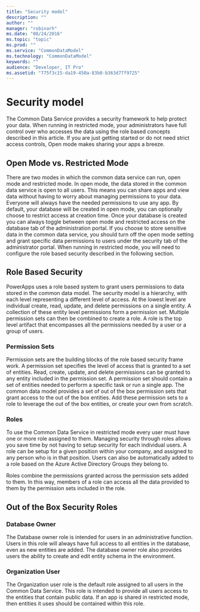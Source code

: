 ```yaml
---
title: "Security model"
description: ""
author: ""
manager: "robinarh"
ms.date: "08/24/2016"
ms.topic: "topic"
ms.prod: ""
ms.service: "CommonDataModel"
ms.technology: "CommonDataModel"
keywords: ""
audience: "Developer, IT Pro"
ms.assetid: "775f3c15-da19-450a-83b0-b363d77f9725"
---
```


# Security model

The Common Data Service provides a security framework to help protect your data. When running in restricted mode, your administrators have full control over who accesses the data using the role based concepts described in this article. If you are just getting started or do not need strict access controls, Open mode makes sharing your apps a breeze.

## Open Mode vs. Restricted Mode
There are two modes in which the common data service can run, open mode and restricted mode. In open mode, the data stored in the common data service is open to all users. This means you can share apps and view data without having to worry about managing permissions to your data. Everyone will always have the needed permissions to use any app.
By default, your database will be created in open mode, you can optionally choose to restrict access at creation time. Once your database is created you can always toggle between open mode and restricted access on the database tab of the administration portal. If you choose to store sensitive data in the common data service, you should turn off the open mode setting and grant specific data permissions to users under the security tab of the administrator portal. When running in restricted mode, you will need to configure the role based security described in the following section.

## Role Based Security
PowerApps uses a role based system to grant users permissions to data stored in the common data model. The security model is a hierarchy, with each level representing a different level of access. At the lowest level are individual create, read, update, and delete permissions on a single entity. A collection of these entity level permissions form a permission set. Multiple permission sets can then be combined to create a role. A role is the top level artifact that encompasses all the permissions needed by a user or a group of users.

### Permission Sets
Permission sets are the building blocks of the role based security frame work. A permission set specifies the level of access that is granted to a set of entities. Read, create, update, and delete permissions can be granted to any entity included in the permission set. A permission set should contain a set of entities needed to perform a specific task or run a single app.
The common data model provides a set of out of the box permission sets that grant access to the out of the box entities. Add these permission sets to a role to leverage the out of the box entities, or create your own from scratch.

### Roles
To use the Common Data Service in restricted mode every user must have one or more role assigned to them. Managing security through roles allows you save time by not having to setup security for each individual users. A role can be setup for a given position within your company, and assigned to any person who is in that position. Users can also be automatically added to a role based on the Azure Active Directory Groups they belong to. 

Roles combine the permissions granted across the permission sets added to them. In this way, members of a role can access all the data provided to them by the permission sets included in the role. 

## Out of the Box Security Roles
### Database Owner
The Database owner role is intended for users in an administrative function. Users in this role will always have full access to all entities in the database, even as new entities are added. The database owner role also provides users the ability to create and edit entity schema in the environment.

### Organization User
The Organization user role is the default role assigned to all users in the Common Data Service. This role is intended to provide all users access to the entities that contain public data. If an app is shared in restricted mode, then entities it uses should be contained within this role. 
